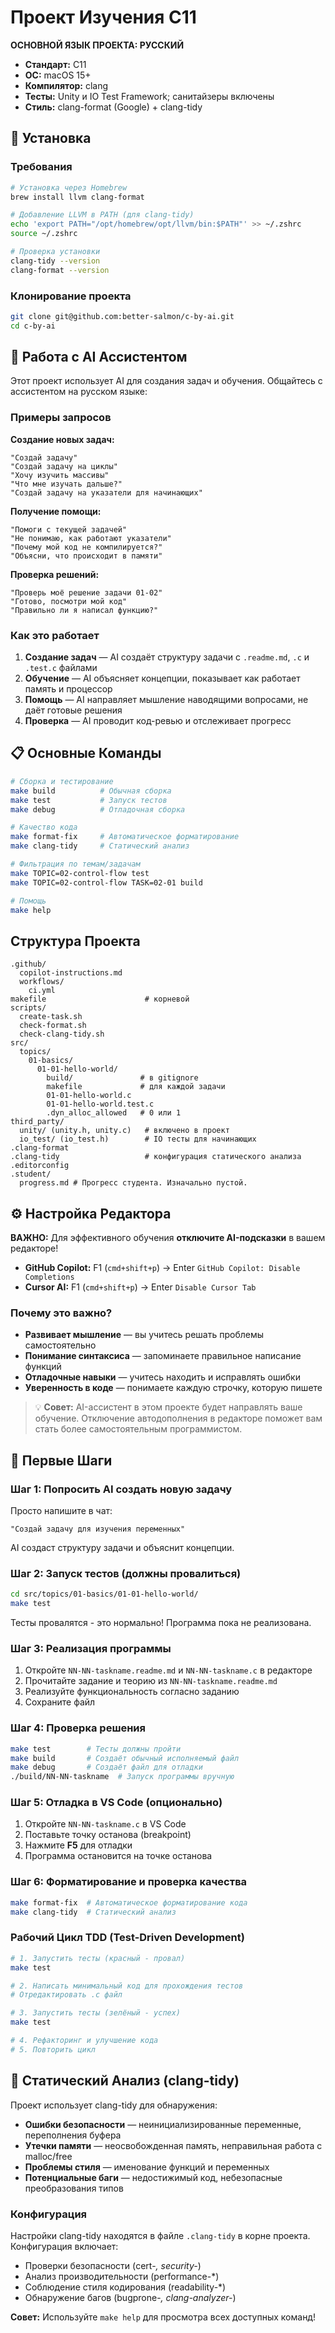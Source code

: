 # Проект Изучения C11

**ОСНОВНОЙ ЯЗЫК ПРОЕКТА: РУССКИЙ**

- **Стандарт:** C11
- **ОС:** macOS 15+
- **Компилятор:** clang
- **Тесты:** Unity и IO Test Framework; санитайзеры включены
- **Стиль:** clang-format (Google) + clang-tidy

## 🚀 Установка

### Требования

```bash
# Установка через Homebrew
brew install llvm clang-format

# Добавление LLVM в PATH (для clang-tidy)
echo 'export PATH="/opt/homebrew/opt/llvm/bin:$PATH"' >> ~/.zshrc
source ~/.zshrc

# Проверка установки
clang-tidy --version
clang-format --version
```

### Клонирование проекта

```bash
git clone git@github.com:better-salmon/c-by-ai.git
cd c-by-ai
```

## 🤖 Работа с AI Ассистентом

Этот проект использует AI для создания задач и обучения. Общайтесь с ассистентом на русском языке:

### Примеры запросов

**Создание новых задач:**

```
"Создай задачу"
"Создай задачу на циклы"
"Хочу изучить массивы"
"Что мне изучать дальше?"
"Создай задачу на указатели для начинающих"
```

**Получение помощи:**

```
"Помоги с текущей задачей"
"Не понимаю, как работают указатели"
"Почему мой код не компилируется?"
"Объясни, что происходит в памяти"
```

**Проверка решений:**

```
"Проверь моё решение задачи 01-02"
"Готово, посмотри мой код"
"Правильно ли я написал функцию?"
```

### Как это работает

1. **Создание задач** — AI создаёт структуру задачи с `.readme.md`, `.c` и `.test.c` файлами
2. **Обучение** — AI объясняет концепции, показывает как работает память и процессор
3. **Помощь** — AI направляет мышление наводящими вопросами, не даёт готовые решения
4. **Проверка** — AI проводит код-ревью и отслеживает прогресс

## 📋 Основные Команды

```bash
# Сборка и тестирование
make build          # Обычная сборка
make test           # Запуск тестов
make debug          # Отладочная сборка

# Качество кода
make format-fix     # Автоматическое форматирование
make clang-tidy     # Статический анализ

# Фильтрация по темам/задачам
make TOPIC=02-control-flow test
make TOPIC=02-control-flow TASK=02-01 build

# Помощь
make help
```

## Структура Проекта

```
.github/
  copilot-instructions.md
  workflows/
    ci.yml
makefile                      # корневой
scripts/
  create-task.sh
  check-format.sh
  check-clang-tidy.sh
src/
  topics/
    01-basics/
      01-01-hello-world/
        build/               # в gitignore
        makefile             # для каждой задачи
        01-01-hello-world.c
        01-01-hello-world.test.c
        .dyn_alloc_allowed   # 0 или 1
third_party/
  unity/ (unity.h, unity.c)   # включено в проект
  io_test/ (io_test.h)        # IO тесты для начинающих
.clang-format
.clang-tidy                   # конфигурация статического анализа
.editorconfig
.student/
  progress.md # Прогресс студента. Изначально пустой.
```

## ⚙️ Настройка Редактора

**ВАЖНО:** Для эффективного обучения **отключите AI-подсказки** в вашем редакторе!

- **GitHub Copilot:** F1 (`cmd+shift+p`) → Enter `GitHub Copilot: Disable Completions`
- **Cursor AI:** F1 (`cmd+shift+p`) → Enter `Disable Cursor Tab`

### Почему это важно?

- **Развивает мышление** — вы учитесь решать проблемы самостоятельно
- **Понимание синтаксиса** — запоминаете правильное написание функций
- **Отладочные навыки** — учитесь находить и исправлять ошибки
- **Уверенность в коде** — понимаете каждую строчку, которую пишете

> 💡 **Совет:** AI-ассистент в этом проекте будет направлять ваше обучение. Отключение автодополнения в редакторе поможет вам стать более самостоятельным программистом.

## 🚀 Первые Шаги

### Шаг 1: Попросить AI создать новую задачу

Просто напишите в чат:

```
"Создай задачу для изучения переменных"
```

AI создаст структуру задачи и объяснит концепции.

### Шаг 2: Запуск тестов (должны провалиться)

```bash
cd src/topics/01-basics/01-01-hello-world/
make test
```

Тесты провалятся - это нормально! Программа пока не реализована.

### Шаг 3: Реализация программы

1. Откройте `NN-NN-taskname.readme.md` и `NN-NN-taskname.c` в редакторе
2. Прочитайте задание и теорию из `NN-NN-taskname.readme.md`
3. Реализуйте функциональность согласно заданию
4. Сохраните файл

### Шаг 4: Проверка решения

```bash
make test        # Тесты должны пройти
make build       # Создаёт обычный исполняемый файл
make debug       # Создаёт файл для отладки
./build/NN-NN-taskname  # Запуск программы вручную
```

### Шаг 5: Отладка в VS Code (опционально)

1. Откройте `NN-NN-taskname.c` в VS Code
2. Поставьте точку останова (breakpoint)
3. Нажмите **F5** для отладки
4. Программа остановится на точке останова

### Шаг 6: Форматирование и проверка качества

```bash
make format-fix  # Автоматическое форматирование кода
make clang-tidy  # Статический анализ
```

### Рабочий Цикл TDD (Test-Driven Development)

```bash
# 1. Запустить тесты (красный - провал)
make test

# 2. Написать минимальный код для прохождения тестов
# Отредактировать .c файл

# 3. Запустить тесты (зелёный - успех)
make test

# 4. Рефакторинг и улучшение кода
# 5. Повторить цикл
```

## 🔧 Статический Анализ (clang-tidy)

Проект использует clang-tidy для обнаружения:

- **Ошибки безопасности** — неинициализированные переменные, переполнения буфера
- **Утечки памяти** — неосвобожденная память, неправильная работа с malloc/free
- **Проблемы стиля** — именование функций и переменных
- **Потенциальные баги** — недостижимый код, небезопасные преобразования типов

### Конфигурация

Настройки clang-tidy находятся в файле `.clang-tidy` в корне проекта. Конфигурация включает:

- Проверки безопасности (cert-_, security-_)
- Анализ производительности (performance-\*)
- Соблюдение стиля кодирования (readability-\*)
- Обнаружение багов (bugprone-_, clang-analyzer-_)

**Совет:** Используйте `make help` для просмотра всех доступных команд!
